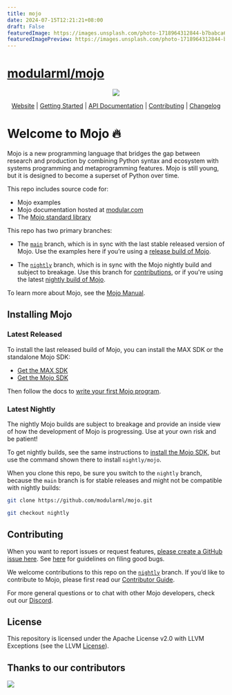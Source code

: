 ```yaml
---
title: mojo
date: 2024-07-15T12:21:21+08:00
draft: False
featuredImage: https://images.unsplash.com/photo-1718964312844-b7babca688b1?ixid=M3w0NjAwMjJ8MHwxfHJhbmRvbXx8fHx8fHx8fDE3MjEwMTcxNjl8&ixlib=rb-4.0.3
featuredImagePreview: https://images.unsplash.com/photo-1718964312844-b7babca688b1?ixid=M3w0NjAwMjJ8MHwxfHJhbmRvbXx8fHx8fHx8fDE3MjEwMTcxNjl8&ixlib=rb-4.0.3
---
```


# [modularml/mojo](https://github.com/modularml/mojo)

<div align="center">
    <img src="https://modular-assets.s3.amazonaws.com/images/mojo_github_logo_bg.png">

  [Website][Mojo] | [Getting Started] | [API Documentation] | [Contributing] | [Changelog]
</div>

[Mojo]: https://www.modular.com/mojo/
[Getting Started]: https://docs.modular.com/mojo/manual/get-started/
[API Documentation]: https://docs.modular.com/mojo/lib
[Contributing]: ./CONTRIBUTING.md
[Changelog]: ./docs/changelog.md

# Welcome to Mojo 🔥

Mojo is a new programming language that bridges the gap between research
and production by combining Python syntax and ecosystem with systems
programming and metaprogramming features. Mojo is still young, but it is designed
to become a superset of Python over time.

This repo includes source code for:

- Mojo examples
- Mojo documentation hosted at [modular.com](https://docs.modular.com/mojo/)
- The [Mojo standard library](https://docs.modular.com/mojo/lib)

This repo has two primary branches:

- The [`main`](https://github.com/modularml/mojo/tree/main) branch, which is in
sync with the last stable released version of Mojo. Use the examples here if you’re
using a [release build of Mojo](#latest-released).

- The [`nightly`](https://github.com/modularml/mojo/tree/nightly) branch, which
is in sync with the Mojo nightly build and subject to breakage. Use this branch
for [contributions](./CONTRIBUTING.md), or if you're using the latest
[nightly build of Mojo](#latest-nightly).

To learn more about Mojo, see the
[Mojo Manual](https://docs.modular.com/mojo/manual/).

## Installing Mojo

### Latest Released

To install the last released build of Mojo, you can install the MAX SDK
or the standalone Mojo SDK:

- [Get the MAX SDK](https://docs.modular.com/engine/get-started)
- [Get the Mojo SDK](https://docs.modular.com/mojo/manual/get-started/)

Then follow the docs to [write your first Mojo
program](https://docs.modular.com/mojo/manual/get-started/hello-world).

### Latest Nightly

The nightly Mojo builds are subject to breakage and provide an inside
view of how the development of Mojo is progressing.  Use at your own risk
and be patient!

To get nightly builds, see the same instructions to [install the Mojo
SDK](https://docs.modular.com/mojo/manual/get-started/#install-mojo), but use
the command shown there to install `nightly/mojo`.

When you clone this repo, be sure you switch to the `nightly` branch, because
the `main` branch is for stable releases and might not be compatible with
nightly builds:

```bash
git clone https://github.com/modularml/mojo.git
```

```bash
git checkout nightly
```

## Contributing

When you want to report issues or request features, [please create a GitHub
issue here](https://github.com/modularml/mojo/issues).
See [here](./CONTRIBUTING.md) for guidelines on filing good bugs.

We welcome contributions to this repo on the
[`nightly`](https://github.com/modularml/mojo/tree/nightly)
branch. If you’d like to contribute to Mojo, please first read our [Contributor
Guide](https://github.com/modularml/mojo/blob/main/CONTRIBUTING.md).

For more general questions or to chat with other Mojo developers, check out our
[Discord](https://discord.gg/modular).

## License

This repository is licensed under the Apache License v2.0 with LLVM Exceptions
(see the LLVM [License](https://llvm.org/LICENSE.txt)).

## Thanks to our contributors

<a href="https://github.com/modularml/mojo/graphs/contributors">
  <img src="https://contrib.rocks/image?repo=modularml/mojo" />
</a>
